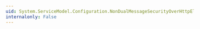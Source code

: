 ```yaml
---
uid: System.ServiceModel.Configuration.NonDualMessageSecurityOverHttpElement.#ctor
internalonly: False
---
```

